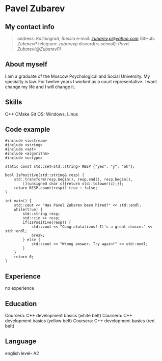 # Pavel Zubarev

## **My contact info**
> address:            *Kaliningrad, Russia*
> e-mail:             *zubarev.p@yahoo.com*
> GitHub:             *ZubarevP*
> telegram:           *zubarevp*
> discord(rs school): *Pavel Zubarev(@ZubarevP)*


## About myself
I am a graduate of the Moscow Psychological and Social University. My specialty is law. For twelve years I worked as a court representative. I want change my life and I will change it.

## Skills
C++ 
CMake
Git
OS: Windows, Linux

## Code example
```
#include <iostream>
#include <string>
#include <set>
#include <algorithm>
#include <cctype>

static const std::set<std::string> RESP {"yes", "y", "ok"};

bool IsPositive(std::string& resp) {
    std::transform(resp.begin(), resp.end(), resp.begin(),
        [](unsigned char c){return std::tolower(c);});    
    return RESP.count(resp)? true : false; 
}

int main() {
    std::cout << "Has Pavel Zubarev been hired?" << std::endl;
    while(true) {
        std::string resp;
        std::cin >> resp;
        if(IsPositive(resp)) {
            std::cout << "Congratulations! It's a great choice." << std::endl;
            break;
        } else {
            std::cout << "Wrong answer. Try again!" << std::endl;
        }
    }
    return 0;
}
```
## Experience
no experience

## Education
Coursera: C++ development basics (white belt) 
Coursera: C++ development basics (yellow belt) 
Coursera: C++ development basics (red belt) 

## Language
english level- A2
